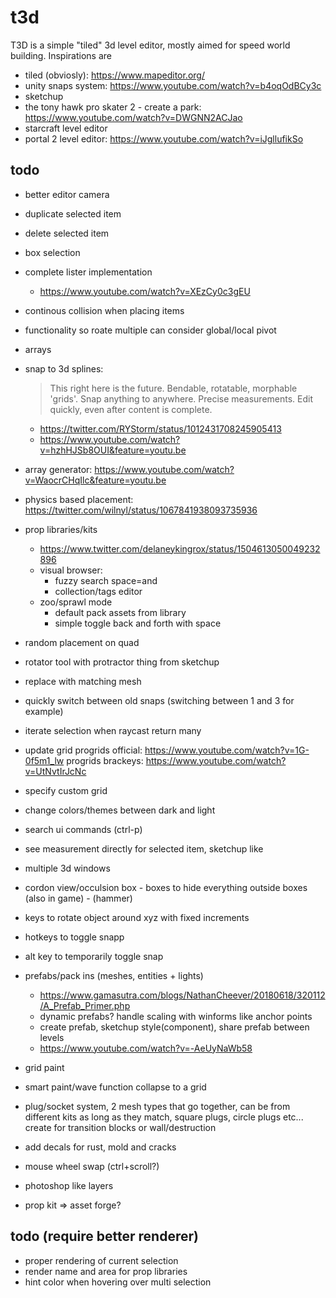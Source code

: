 # t3d
T3D is a simple "tiled" 3d level editor, mostly aimed for speed world building.
Inspirations are
* tiled (obviosly): https://www.mapeditor.org/
* unity snaps system: https://www.youtube.com/watch?v=b4oqOdBCy3c
* sketchup
* the tony hawk pro skater 2 - create a park: https://www.youtube.com/watch?v=DWGNN2ACJao
* starcraft level editor
* portal 2 level editor: https://www.youtube.com/watch?v=iJgllufikSo

## todo
* better editor camera
* duplicate selected item
* delete selected item
* box selection
* complete lister implementation
    * https://www.youtube.com/watch?v=XEzCy0c3gEU
* continous collision when placing items
* functionality so roate multiple can consider global/local pivot
* arrays
* snap to 3d splines:
    > This right here is the future. Bendable, rotatable, morphable 'grids'. Snap anything to anywhere. Precise measurements. Edit quickly, even after content is complete.
    * https://twitter.com/RYStorm/status/1012431708245905413
    * https://www.youtube.com/watch?v=hzhHJSb8OUI&feature=youtu.be
* array generator: https://www.youtube.com/watch?v=WaocrCHqIlc&feature=youtu.be
* physics based placement: https://twitter.com/wilnyl/status/1067841938093735936
* prop libraries/kits
    * https://www.twitter.com/delaneykingrox/status/1504613050049232896
    * visual browser:
        * fuzzy search space=and
        * collection/tags editor
    * zoo/sprawl mode
        * default pack assets from library
        * simple toggle back and forth with space
* random placement on quad
* rotator tool with protractor thing from sketchup
* replace with matching mesh
* quickly switch between old snaps (switching between 1 and 3 for example)
* iterate selection when raycast return many
* update grid
        progrids official: https://www.youtube.com/watch?v=1G-0f5m1_lw
        progrids brackeys: https://www.youtube.com/watch?v=UtNvtIrJcNc

* specify custom grid
* change colors/themes between dark and light
* search ui commands (ctrl-p)
* see measurement directly for selected item, sketchup like
* multiple 3d windows
* cordon view/occulsion box - boxes to hide everything outside boxes (also in game) - (hammer)
* keys to rotate object around xyz with fixed increments
* hotkeys to toggle snapp
* alt key to temporarily toggle snap
* prefabs/pack ins (meshes, entities + lights)
    * https://www.gamasutra.com/blogs/NathanCheever/20180618/320112/A_Prefab_Primer.php
    * dynamic prefabs? handle scaling with winforms like anchor points
    * create prefab, sketchup style(component), share prefab between levels
    * https://www.youtube.com/watch?v=-AeUyNaWb58
* grid paint
* smart paint/wave function collapse to a grid
* plug/socket system, 2 mesh types that go together, can be from different kits as long as they match, square plugs, circle plugs etc...
  create for transition blocks or wall/destruction
* add decals for rust, mold and cracks
* mouse wheel swap (ctrl+scroll?)
* photoshop like layers
* prop kit => asset forge?

## todo (require better renderer)
* proper rendering of current selection
* render name and area for prop libraries
* hint color when hovering over multi selection
